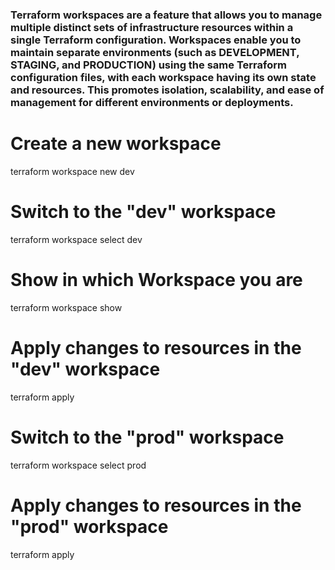 ### Terraform workspaces are a feature that allows you to manage multiple distinct sets of infrastructure resources within a single Terraform configuration. Workspaces enable you to maintain separate environments (such as DEVELOPMENT, STAGING, and PRODUCTION) using the same Terraform configuration files, with each workspace having its own state and resources. This promotes isolation, scalability, and ease of management for different environments or deployments.

# Create a new workspace
terraform workspace new dev

# Switch to the "dev" workspace
terraform workspace select dev

# Show in which Workspace you are
terraform workspace show

# Apply changes to resources in the "dev" workspace
terraform apply

# Switch to the "prod" workspace
terraform workspace select prod

# Apply changes to resources in the "prod" workspace
terraform apply
